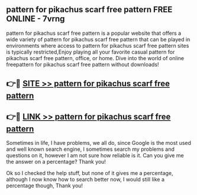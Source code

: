 ## pattern for pikachus scarf free pattern FREE ONLINE - 7vrng

pattern for pikachus scarf free pattern is a popular website that offers a wide variety of pattern for pikachus scarf free pattern that can be played in environments where access to pattern for pikachus scarf free pattern sites is typically restricted,Enjoy playing all your favorite casual pattern for pikachus scarf free pattern, office, or home. Dive into the world of online freepattern for pikachus scarf free pattern without downloads!

## 👉🔴 [SITE >> pattern for pikachus scarf free pattern](http://news.freeplayer.one?title=pattern_for_pikachus_scarf_free_pattern&ref=FRRE)

## 👉🔴 [LINK >> pattern for pikachus scarf free pattern](http://news.freeplayer.one?title=pattern_for_pikachus_scarf_free_pattern&ref=FREE)

Sometimes in life, I have problems, we all do, since Google is the most used and well known search engine, I sometimes search my problems and questions on it, however I am not sure how reliable is it. Can you give me the answer on a percentage? Thank you!

Ok so I checked the help stuff, but none of it gives me a percentage, although I now know how to search better now, I would still like a percentage though, Thank you!